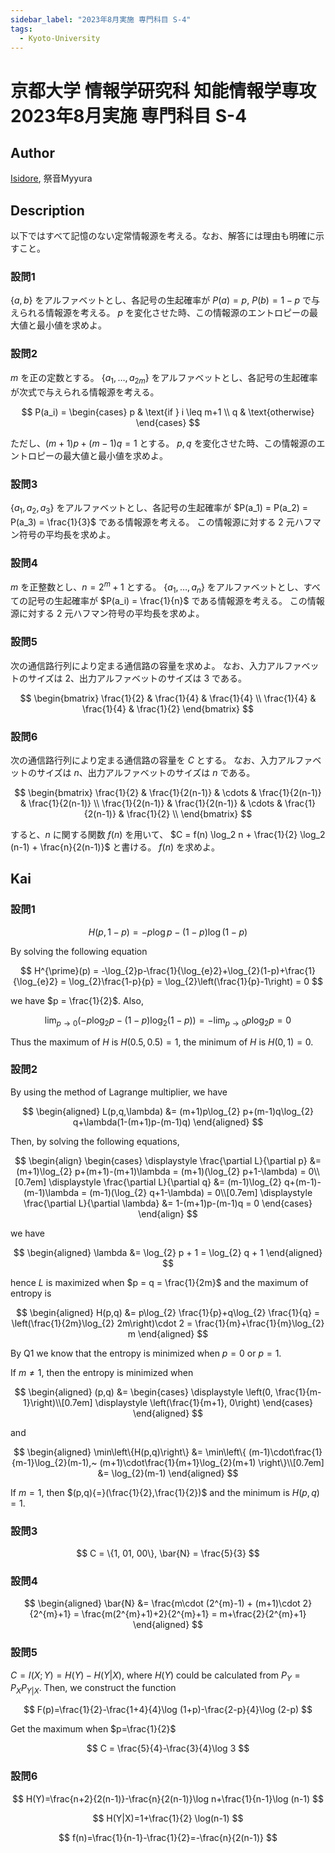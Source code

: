```yaml
---
sidebar_label: "2023年8月実施 専門科目 S-4"
tags:
  - Kyoto-University
---
```

# 京都大学 情報学研究科 知能情報学専攻 2023年8月実施 専門科目 S-4

## **Author**
[Isidore](https://github.com/heacsing), 祭音Myyura

## **Description**
以下ではすべて記憶のない定常情報源を考える。なお、解答には理由も明確に示すこと。

### 設問1
$\{a, b\}$ をアルファベットとし、各記号の生起確率が $P(a) = p$, $P(b) = 1-p$ で与えられる情報源を考える。
$p$ を変化させた時、この情報源のエントロピーの最大値と最小値を求めよ。

### 設問2
$m$ を正の定数とする。
$\{a_1, \ldots, a_{2m}\}$ をアルファベットとし、各記号の生起確率が次式で与えられる情報源を考える。

$$
P(a_i) = \begin{cases} 
p & \text{if } i \leq m+1 \\
q & \text{otherwise}
\end{cases}
$$

ただし、$(m+1)p + (m-1)q = 1$ とする。
$p, q$ を変化させた時、この情報源のエントロピーの最大値と最小値を求めよ。

### 設問3
$\{a_1, a_2, a_3\}$ をアルファベットとし、各記号の生起確率が $P(a_1) = P(a_2) = P(a_3) = \frac{1}{3}$ である情報源を考える。
この情報源に対する 2 元ハフマン符号の平均長を求めよ。

### 設問4
$m$ を正整数とし、$n = 2^m + 1$ とする。
$\{a_1, \ldots, a_n\}$ をアルファベットとし、すべての記号の生起確率が $P(a_i) = \frac{1}{n}$ である情報源を考える。
この情報源に対する 2 元ハフマン符号の平均長を求めよ。

### 設問5
次の通信路行列により定まる通信路の容量を求めよ。
なお、入力アルファベットのサイズは 2、出力アルファベットのサイズは 3 である。

$$
\begin{bmatrix}
\frac{1}{2} & \frac{1}{4} & \frac{1}{4} \\
\frac{1}{4} & \frac{1}{4} & \frac{1}{2}
\end{bmatrix}
$$

### 設問6
次の通信路行列により定まる通信路の容量を $C$ とする。
なお、入力アルファベットのサイズは $n$、出力アルファベットのサイズは $n$ である。

$$
\begin{bmatrix}
\frac{1}{2} & \frac{1}{2(n-1)} & \cdots & \frac{1}{2(n-1)} & \frac{1}{2(n-1)} \\
\frac{1}{2(n-1)} & \frac{1}{2(n-1)} & \cdots & \frac{1}{2(n-1)} & \frac{1}{2} \\
\end{bmatrix}
$$

すると、$n$ に関する関数 $f(n)$ を用いて、 $C = f(n) \log_2 n + \frac{1}{2} \log_2 (n-1) + \frac{n}{2(n-1)}$ と書ける。
$f(n)$ を求めよ。


## **Kai**
### 設問1

$$
H(p,1-p) = -p \log p-(1-p) \log (1-p)
$$

By solving the following equation

$$
H^{\prime}(p) = -\log_{2}p-\frac{1}{\log_{e}2}+\log_{2}(1-p)+\frac{1}{\log_{e}2} =
\log_{2}\frac{1-p}{p} = \log_{2}\left(\frac{1}{p}-1\right) = 0
$$

we have $p = \frac{1}{2}$. Also,

$$
\lim_{p\to 0}\left(-p\log_{2}p-(1-p)\log_{2}(1-p)\right)
= -\lim_{p\to 0}p\log_{2}p
= 0
$$

Thus the maximum of $H$ is $H(0.5, 0.5) = 1$, the minimum of $H$ is $H(0, 1) = 0$.

### 設問2
By using the method of Lagrange multiplier, we have

$$
\begin{aligned}
L(p,q,\lambda)
&= (m+1)p\log_{2} p+(m-1)q\log_{2} q+\lambda(1-(m+1)p-(m-1)q)
\end{aligned}
$$

Then, by solving the following equations,

$$
\begin{align}
\begin{cases}
\displaystyle
\frac{\partial L}{\partial p} &= (m+1)\log_{2} p+(m+1)-(m+1)\lambda =
(m+1)(\log_{2} p+1-\lambda) = 0\\[0.7em]
\displaystyle
\frac{\partial L}{\partial q} &= (m-1)\log_{2} q+(m-1)-(m-1)\lambda = 
(m-1)(\log_{2} q+1-\lambda) = 0\\[0.7em]
\displaystyle
\frac{\partial L}{\partial \lambda} &= 1-(m+1)p-(m-1)q = 0
\end{cases}
\end{align}
$$

we have 

$$
\begin{aligned}
\lambda &= \log_{2} p + 1 = \log_{2} q + 1
\end{aligned}
$$

hence $L$ is maximized when $p = q = \frac{1}{2m}$ and the maximum of entropy is

$$
\begin{aligned}
H(p,q) &= p\log_{2} \frac{1}{p}+q\log_{2} \frac{1}{q} = \left(\frac{1}{2m}\log_{2} 2m\right)\cdot 2 = \frac{1}{m}+\frac{1}{m}\log_{2} m
\end{aligned}
$$

By Q1 we know that the entropy is minimized when $p = 0$ or $p = 1$.

If $m \neq 1$, then the entropy is minimized when

$$
\begin{aligned}
(p,q) &= 
\begin{cases}
\displaystyle
\left(0, \frac{1}{m-1}\right)\\[0.7em]
\displaystyle
\left(\frac{1}{m+1}, 0\right)
\end{cases}
\end{aligned}
$$

and

$$
\begin{aligned}
\min\left\{H(p,q)\right\}
&= \min\left\{
(m-1)\cdot\frac{1}{m-1}\log_{2}(m-1),~
(m+1)\cdot\frac{1}{m+1}\log_{2}(m+1)
\right\}\\[0.7em]
&= \log_{2}(m-1)
\end{aligned}
$$

If $m = 1$, then $(p,q){=}(\frac{1}{2},\frac{1}{2})$ and the minimum is $H(p,q){=}1$.

### 設問3

$$
C = \{1, 01, 00\}, \bar{N} = \frac{5}{3}
$$

### 設問4

$$
\begin{aligned}
\bar{N}
&= \frac{m\cdot (2^{m}-1) + (m+1)\cdot 2}{2^{m}+1}
= \frac{m(2^{m}+1)+2}{2^{m}+1}
= m+\frac{2}{2^{m}+1}
\end{aligned}
$$

### 設問5
$C=I(X;Y)=H(Y)-H(Y|X)$, where $H(Y)$ could be calculated from $P_Y = P_XP_{Y|X}$. Then, we construct the function

$$
F(p)=\frac{1}{2}-\frac{1+4}{4}\log (1+p)-\frac{2-p}{4}\log (2-p)
$$

Get the maximum when $p=\frac{1}{2}$

$$
C = \frac{5}{4}-\frac{3}{4}\log 3
$$

### 設問6

$$
H(Y)=\frac{n+2}{2(n-1)}-\frac{n}{2(n-1)}\log n+\frac{1}{n-1}\log (n-1)
$$

$$
H(Y|X)=1+\frac{1}{2} \log(n-1)
$$

$$
f(n)=\frac{1}{n-1}-\frac{1}{2}=-\frac{n}{2(n-1)}
$$